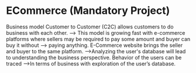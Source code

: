 # ECommerce (Mandatory Project)
 Business model Customer to Customer (C2C) allows customers to do business with each other.
 --> This model is growing fast with e-commerce platforms where sellers may be required to pay some amount and buyer can buy it without 
 --> paying anything. E-Commerce website brings the seller and buyer to the same platform. 
 -->Analyzing the user's database will lead to understanding the business perspective. Behavior of the users can be traced 
 -->In terms of business with exploration of the user’s database. 
